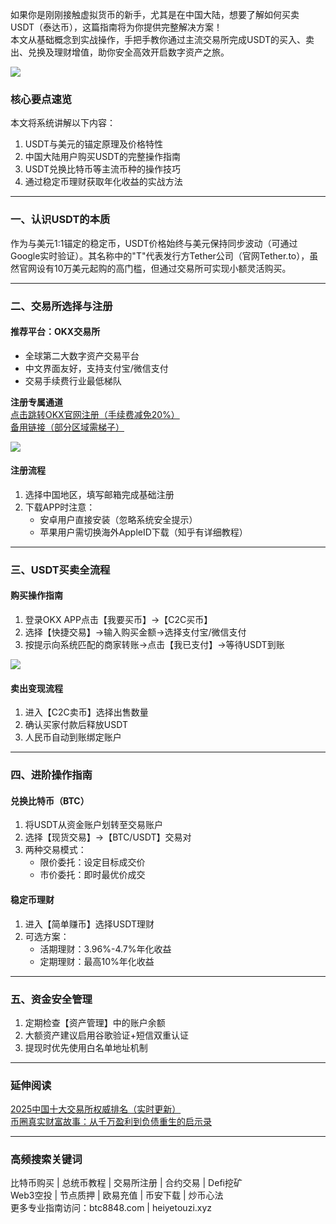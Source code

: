 如果你是刚刚接触虚拟货币的新手，尤其是在中国大陆，想要了解如何买卖 USDT（泰达币），这篇指南将为你提供完整解决方案！  
本文从基础概念到实战操作，手把手教你通过主流交易所完成USDT的买入、卖出、兑换及理财增值，助你安全高效开启数字资产之旅。

[![](https://307e939.webp.li/20250423094309596.png)](https://btc8848.com/top-10-exchanges)

### 核心要点速览
本文将系统讲解以下内容：
1. USDT与美元的锚定原理及价格特性
2. 中国大陆用户购买USDT的完整操作指南
3. USDT兑换比特币等主流币种的操作技巧
4. 通过稳定币理财获取年化收益的实战方法

---

### 一、认识USDT的本质
作为与美元1:1锚定的稳定币，USDT价格始终与美元保持同步波动（可通过Google实时验证）。其名称中的"T"代表发行方Tether公司（官网Tether.to），虽然官网设有10万美元起购的高门槛，但通过交易所可实现小额灵活购买。

---

### 二、交易所选择与注册
#### 推荐平台：OKX交易所
- 全球第二大数字资产交易平台
- 中文界面友好，支持支付宝/微信支付
- 交易手续费行业最低梯队

**注册专属通道**  
[点击跳转OKX官网注册（手续费减免20%）](https://www.chouyi.world/zh-hans/join/18639032)  
[备用链接（部分区域需梯子）](https://www.okx.com/zh-hans/join/74873351)

[![](https://fe095ec.webp.li/top-10-exchanges-001.jpg)](https://www.chouyi.world/zh-hans/join/18639032)

#### 注册流程
1. 选择中国地区，填写邮箱完成基础注册
2. 下载APP时注意：
   - 安卓用户直接安装（忽略系统安全提示）
   - 苹果用户需切换海外AppleID下载（知乎有详细教程）

---

### 三、USDT买卖全流程
#### 购买操作指南
1. 登录OKX APP点击【我要买币】→【C2C买币】
2. 选择【快捷交易】→输入购买金额→选择支付宝/微信支付
3. 按提示向系统匹配的商家转账→点击【我已支付】→等待USDT到账

![](https://ac63e02.webp.li/ouyichongzhi.png)

#### 卖出变现流程
1. 进入【C2C卖币】选择出售数量
2. 确认买家付款后释放USDT
3. 人民币自动到账绑定账户

---

### 四、进阶操作指南
#### 兑换比特币（BTC）
1. 将USDT从资金账户划转至交易账户
2. 选择【现货交易】→【BTC/USDT】交易对
3. 两种交易模式：
   - 限价委托：设定目标成交价
   - 市价委托：即时最优价成交

#### 稳定币理财
1. 进入【简单赚币】选择USDT理财
2. 可选方案：
   - 活期理财：3.96%-4.7%年化收益
   - 定期理财：最高10%年化收益

---

### 五、资金安全管理
1. 定期检查【资产管理】中的账户余额
2. 大额资产建议启用谷歌验证+短信双重认证
3. 提现时优先使用白名单地址机制

---

### 延伸阅读
[2025中国十大交易所权威排名（实时更新）](https://btc8848.com/top-10-exchanges)  
[币圈真实财富故事：从千万盈利到负债重生的启示录](https://heiyetouzi.xyz/biquanstory001/)

---

### 高频搜索关键词
比特币购买 | 总统币教程 | 交易所注册 | 合约交易 | Defi挖矿  
Web3空投 | 节点质押 | 欧易充值 | 币安下载 | 炒币心法  
更多专业指南访问：btc8848.com | heiyetouzi.xyz